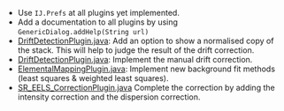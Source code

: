 - Use `IJ.Prefs` at all plugins yet implemented.
- Add a documentation to all plugins by using `GenericDialog.addHelp(String url)`
- [DriftDetectionPlugin.java][drift]: Add an option to show a normalised copy of the stack. This will help to judge the result of the drift correction.
- [DriftDetectionPlugin.java][drift]: Implement the manual drift correction.
- [ElementalMappingPlugin.java][map]: Implement new background fit methods (least squares & weighted least squares).
- [SR_EELS_CorrectionPlugin.java][sr-eels] Complete the correction by adding the intensity correction and the dispersion correction.

[drift]: https://github.com/EFTEMj/EFTEMj/blob/master/EFTEMj/src/drift/DriftDetectionPlugin.java
[map]: https://github.com/EFTEMj/EFTEMj/blob/master/EFTEMj/src/elemental_map/ElementalMappingPlugin.java
[sr-eels]: https://github.com/EFTEMj/EFTEMj/blob/master/EFTEMj/src/sr_eels/SR_EELS_CorrectionPlugin.java

